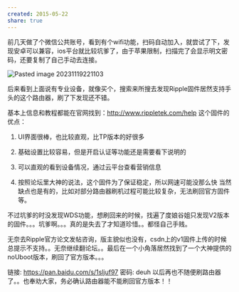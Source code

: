 ```yaml
---
created: 2015-05-22
share: true
---
```

前几天做了个微信公共账号，看到有个wifi功能，扫码自动加入，就尝试了下，发现安卓可以兼容，ios平台就比较坑爹了，由于苹果限制，扫描完了会显示明文密码，还要复制了自己手动去连接。 

![Pasted image 20231119221103](https://img.xcz.life/i/archive/obsidian/1741526550-5b.png)

后来看到上面说有专业设备，就像买个，搜索来所搜去发现Ripple固件居然支持手头的这个路由器，刷了下发现还不错。 <!--more-->

基本上信息和教程都能在官网找到：http://www.rippletek.com/help 这个固件的优点： 

1. UI界面很棒，也比较直观，比TP版本的好很多 

2. 基础设置比较容易，但是开启认证等功能还是需要看下说明的 

3. 可以直观的看到设备情况，通过云平台查看营销信息 

4. 按照论坛里大神的说法，这个固件为了保证稳定，所以网速可能没那么快 当然缺点也是有的，比如对部分路由器刷机过程可能比较复杂，无法刷回官方固件等。 

不过坑爹的时没发现WDS功能，想刷回来的时候，找遍了度娘谷姐只发现V2版本的固件。。。坑爹啊。。。真的是失去了才知道珍惜。。都怪自己手贱。 

无奈去Ripple官方论文发帖咨询，版主貌似也没有，csdn上的v1固件上传的时候总提示不支持。。无奈继续翻论坛。。最后在一个小角落居然找到了一个大神提供的noUboot版本，刷回了官方版本。。。 

链接: https://pan.baidu.com/s/1sljuf97 密码: deuh 以后再也不随便刷路由器了。。也奉劝大家，务必确认路由器能不能刷回官方版本！！
